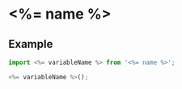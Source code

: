 # <%= name %>

## Example

```js
import <%= variableName %> from '<%= name %>';

<%= variableName %>();
```
